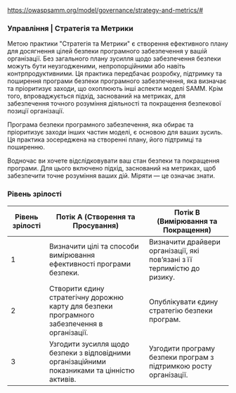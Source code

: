 https://owaspsamm.org/model/governance/strategy-and-metrics/#


### Управління | Стратегія та Метрики


Метою практики "Стратегія та Метрики" є створення ефективного плану для досягнення цілей безпеки програмного забезпечення у вашій організації. Без загального плану зусилля щодо забезпечення безпеки можуть бути неузгодженими, непропорційними або навіть контрпродуктивними. Ця практика передбачає розробку, підтримку та поширення програми безпеки програмного забезпечення, яка визначає та пріоритизує заходи, що охоплюють інші аспекти моделі SAMM. Крім того, впроваджується підхід, заснований на метриках, для забезпечення точного розуміння діяльності та покращення безпекової позиції організації.

Програма безпеки програмного забезпечення, яка обирає та пріоритизує заходи інших частин моделі, є основою для ваших зусиль. Ця практика зосереджена на створенні плану, його підтримці та поширенню.

Водночас ви хочете відслідковувати ваш стан безпеки та покращення програми. Для цього включено підхід, заснований на метриках, щоб забезпечити точне розуміння ваших дій. Міряти — це означає знати.


### Рівень зрілості

| Рівень зрілості | Потік A (Створення та Просування)                                                           | Потік B (Вимірювання та Покращення)                                                      |
|-----------------|---------------------------------------------------------------------------------------------|------------------------------------------------------------------------------------------|
| 1               | Визначити цілі та способи вимірювання ефективності програми безпеки.                        | Визначити драйвери організації, які пов’язані з її терпимістю до ризику.                 | Визначити метрики, що дають уявлення про ефективність та ефективність програми безпеки додатків. |
| 2               | Створити єдину стратегічну дорожню карту для безпеки програмного забезпечення в організації. | Опублікувати єдину стратегію безпеки програм.                                            | Встановити цілі та KPI для вимірювання ефективності програми.                        |
| 3               | Узгодити зусилля щодо безпеки з відповідними організаційними показниками та цінністю активів. | Узгодити програму безпеки програм з підтримкою росту організації.                       | Впливати на стратегію на основі метрик та потреб організації.                        |


